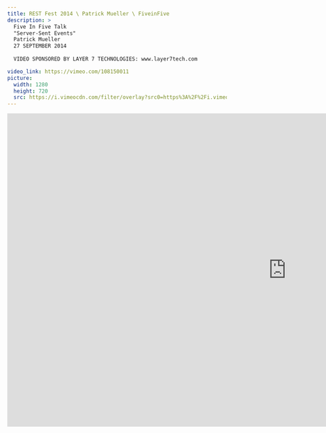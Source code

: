 ```yaml
---
title: REST Fest 2014 \ Patrick Mueller \ FiveinFive
description: >
  Five In Five Talk
  "Server-Sent Events"
  Patrick Mueller
  27 SEPTEMBER 2014
  
  VIDEO SPONSORED BY LAYER 7 TECHNOLOGIES: www.layer7tech.com

video_link: https://vimeo.com/108150011
picture:
  width: 1280
  height: 720
  src: https://i.vimeocdn.com/filter/overlay?src0=https%3A%2F%2Fi.vimeocdn.com%2Fvideo%2F491786244_1280x720.jpg&src1=http%3A%2F%2Ff.vimeocdn.com%2Fp%2Fimages%2Fcrawler_play.png
---
```

<iframe src="https://player.vimeo.com/video/108150011?title=0&byline=0&portrait=0&badge=0&autopause=0&player_id=0" width="1280" height="720" frameborder="0" title="REST Fest 2014 \ Patrick Mueller \ FiveinFive" webkitallowfullscreen mozallowfullscreen allowfullscreen></iframe>